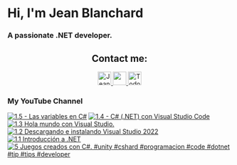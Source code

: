    # Hi, I'm Jean Blanchard
### A passionate .NET developer.



<h2 align="center">Contact me:</h2>

<p align="center">
  <a href="https://www.linkedin.com/in/jeanpblanchard/">
    <img src="https://www.vectorlogo.zone/logos/linkedin/linkedin-icon.svg" alt="Jean Blanchard's LinkedIn Profile" height="30" width="30">
  </a>
      <a href="mailto:ijeanpierrebp@gmail.com">
    <img src="https://www.vectorlogo.zone/logos/gmail/gmail-icon.svg" height="30" width="30">
  </a>
  <a href="https://www.youtube.com/@todoconnet">
    <img src="https://www.vectorlogo.zone/logos/youtube/youtube-icon.svg" alt="Todo con .NET YouTube Channel" height="30" width="30">
  </a>
  


</p>


### My YouTube Channel
<!-- BEGIN YOUTUBE-CARDS -->
[![1.5 - Las variables en C#](https://ytcards.demolab.com/?id=j4i46x7bEy0&title=1.5+-+Las+variables+en+C%23&lang=en&timestamp=1725246121&background_color=%230d1117&title_color=%23ffffff&stats_color=%23dedede&max_title_lines=1&width=250&border_radius=5 "1.5 - Las variables en C#")](https://www.youtube.com/watch?v=j4i46x7bEy0)
[![1.4 - C# (.NET) con Visual Studio Code](https://ytcards.demolab.com/?id=aWuIcKRmaEQ&title=1.4+-+C%23+%28.NET%29+con+Visual+Studio+Code&lang=en&timestamp=1725171331&background_color=%230d1117&title_color=%23ffffff&stats_color=%23dedede&max_title_lines=1&width=250&border_radius=5 "1.4 - C# (.NET) con Visual Studio Code")](https://www.youtube.com/watch?v=aWuIcKRmaEQ)
[![1.3 Hola mundo con Visual Studio.](https://ytcards.demolab.com/?id=g_05vmtm7Go&title=1.3+Hola+mundo+con+Visual+Studio.&lang=en&timestamp=1724908795&background_color=%230d1117&title_color=%23ffffff&stats_color=%23dedede&max_title_lines=1&width=250&border_radius=5 "1.3 Hola mundo con Visual Studio.")](https://www.youtube.com/watch?v=g_05vmtm7Go)
[![1.2 Descargando e instalando Visual Studio 2022](https://ytcards.demolab.com/?id=XQRhqyAVjC0&title=1.2+Descargando+e+instalando+Visual+Studio+2022&lang=en&timestamp=1724613007&background_color=%230d1117&title_color=%23ffffff&stats_color=%23dedede&max_title_lines=1&width=250&border_radius=5 "1.2 Descargando e instalando Visual Studio 2022")](https://www.youtube.com/watch?v=XQRhqyAVjC0)
[![1.1 Introducción a .NET](https://ytcards.demolab.com/?id=RVjLd7OB9sw&title=1.1+Introducci%C3%B3n+a+.NET&lang=en&timestamp=1724448291&background_color=%230d1117&title_color=%23ffffff&stats_color=%23dedede&max_title_lines=1&width=250&border_radius=5 "1.1 Introducción a .NET")](https://www.youtube.com/watch?v=RVjLd7OB9sw)
[![5 Juegos creados con C#.       #unity #cshard #programacion #code #dotnet #tip #tips #developer](https://ytcards.demolab.com/?id=H8iXjj1MCx0&title=5+Juegos+creados+con+C%23.+++++++%23unity+%23cshard+%23programacion+%23code+%23dotnet+%23tip+%23tips+%23developer&lang=en&timestamp=1686659577&background_color=%230d1117&title_color=%23ffffff&stats_color=%23dedede&max_title_lines=1&width=250&border_radius=5 "5 Juegos creados con C#.       #unity #cshard #programacion #code #dotnet #tip #tips #developer")](https://www.youtube.com/watch?v=H8iXjj1MCx0)
<!-- END YOUTUBE-CARDS -->
